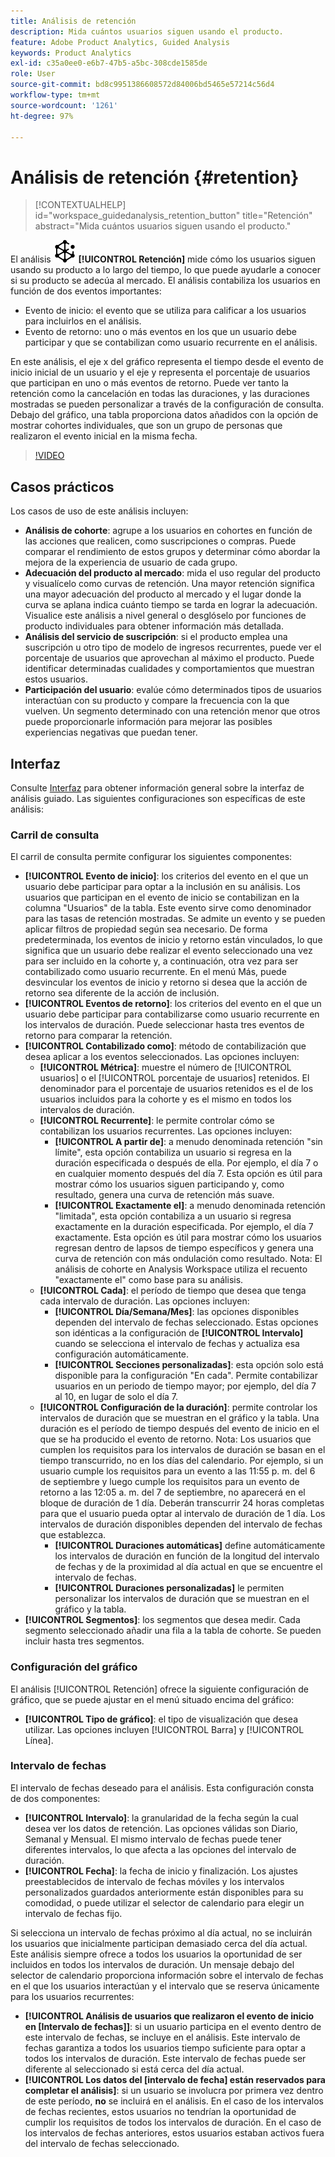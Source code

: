 ```yaml
---
title: Análisis de retención
description: Mida cuántos usuarios siguen usando el producto.
feature: Adobe Product Analytics, Guided Analysis
keywords: Product Analytics
exl-id: c35a0ee0-e6b7-47b5-a5bc-308cde1585de
role: User
source-git-commit: bd8c9951386608572d84006bd5465e57214c56d4
workflow-type: tm+mt
source-wordcount: '1261'
ht-degree: 97%

---
```


# Análisis de retención {#retention}

<!-- markdownlint-disable MD034 -->

>[!CONTEXTUALHELP]
>id="workspace_guidedanalysis_retention_button"
>title="Retención"
>abstract="Mida cuántos usuarios siguen usando el producto."

<!-- markdownlint-enable MD034 -->

El análisis ![Retención](/help/assets/icons/Retention.svg) **[!UICONTROL Retención]** mide cómo los usuarios siguen usando su producto a lo largo del tiempo, lo que puede ayudarle a conocer si su producto se adecúa al mercado. El análisis contabiliza los usuarios en función de dos eventos importantes:

* Evento de inicio: el evento que se utiliza para calificar a los usuarios para incluirlos en el análisis.
* Evento de retorno: uno o más eventos en los que un usuario debe participar y que se contabilizan como usuario recurrente en el análisis.

En este análisis, el eje x del gráfico representa el tiempo desde el evento de inicio inicial de un usuario y el eje y representa el porcentaje de usuarios que participan en uno o más eventos de retorno. Puede ver tanto la retención como la cancelación en todas las duraciones, y las duraciones mostradas se pueden personalizar a través de la configuración de consulta. Debajo del gráfico, una tabla proporciona datos añadidos con la opción de mostrar cohortes individuales, que son un grupo de personas que realizaron el evento inicial en la misma fecha.

>[!VIDEO](https://video.tv.adobe.com/v/3430503/?quality=12&learn=on)


## Casos prácticos

Los casos de uso de este análisis incluyen:

* **Análisis de cohorte**: agrupe a los usuarios en cohortes en función de las acciones que realicen, como suscripciones o compras. Puede comparar el rendimiento de estos grupos y determinar cómo abordar la mejora de la experiencia de usuario de cada grupo.
* **Adecuación del producto al mercado**: mida el uso regular del producto y visualícelo como curvas de retención. Una mayor retención significa una mayor adecuación del producto al mercado y el lugar donde la curva se aplana indica cuánto tiempo se tarda en lograr la adecuación. Visualice este análisis a nivel general o desglóselo por funciones de producto individuales para obtener información más detallada.
* **Análisis del servicio de suscripción**: si el producto emplea una suscripción u otro tipo de modelo de ingresos recurrentes, puede ver el porcentaje de usuarios que aprovechan al máximo el producto. Puede identificar determinadas cualidades y comportamientos que muestran estos usuarios.
* **Participación del usuario**: evalúe cómo determinados tipos de usuarios interactúan con su producto y compare la frecuencia con la que vuelven. Un segmento determinado con una retención menor que otros puede proporcionarle información para mejorar las posibles experiencias negativas que puedan tener.

## Interfaz

Consulte [Interfaz](../overview.md#interface) para obtener información general sobre la interfaz de análisis guiado. Las siguientes configuraciones son específicas de este análisis:

### Carril de consulta

El carril de consulta permite configurar los siguientes componentes:

* **[!UICONTROL Evento de inicio]**: los criterios del evento en el que un usuario debe participar para optar a la inclusión en su análisis. Los usuarios que participan en el evento de inicio se contabilizan en la columna &quot;Usuarios&quot; de la tabla. Este evento sirve como denominador para las tasas de retención mostradas. Se admite un evento y se pueden aplicar filtros de propiedad según sea necesario. De forma predeterminada, los eventos de inicio y retorno están vinculados, lo que significa que un usuario debe realizar el evento seleccionado una vez para ser incluido en la cohorte y, a continuación, otra vez para ser contabilizado como usuario recurrente. En el menú Más, puede desvincular los eventos de inicio y retorno si desea que la acción de retorno sea diferente de la acción de inclusión.
* **[!UICONTROL Eventos de retorno]**: los criterios del evento en el que un usuario debe participar para contabilizarse como usuario recurrente en los intervalos de duración. Puede seleccionar hasta tres eventos de retorno para comparar la retención.
* **[!UICONTROL Contabilizado como]**: método de contabilización que desea aplicar a los eventos seleccionados. Las opciones incluyen: 
   * **[!UICONTROL Métrica]**: muestre el número de [!UICONTROL usuarios] o el [!UICONTROL porcentaje de usuarios] retenidos. El denominador para el porcentaje de usuarios retenidos es el de los usuarios incluidos para la cohorte y es el mismo en todos los intervalos de duración.
   * **[!UICONTROL Recurrente]**: le permite controlar cómo se contabilizan los usuarios recurrentes. Las opciones incluyen: 
      * **[!UICONTROL A partir de]**: a menudo denominada retención &quot;sin límite&quot;, esta opción contabiliza un usuario si regresa en la duración especificada o después de ella. Por ejemplo, el día 7 o en cualquier momento después del día 7. Esta opción es útil para mostrar cómo los usuarios siguen participando y, como resultado, genera una curva de retención más suave.
      * **[!UICONTROL Exactamente el]**: a menudo denominada retención &quot;limitada&quot;, esta opción contabiliza a un usuario si regresa exactamente en la duración especificada. Por ejemplo, el día 7 exactamente. Esta opción es útil para mostrar cómo los usuarios regresan dentro de lapsos de tiempo específicos y genera una curva de retención con más ondulación como resultado. Nota: El análisis de cohorte en Analysis Workspace utiliza el recuento &quot;exactamente el&quot; como base para su análisis.
   * **[!UICONTROL Cada]**: el período de tiempo que desea que tenga cada intervalo de duración. Las opciones incluyen: 
      * **[!UICONTROL Día/Semana/Mes]**: las opciones disponibles dependen del intervalo de fechas seleccionado. Estas opciones son idénticas a la configuración de **[!UICONTROL Intervalo]** cuando se selecciona el intervalo de fechas y actualiza esa configuración automáticamente.
      * **[!UICONTROL Secciones personalizadas]**: esta opción solo está disponible para la configuración &quot;En cada&quot;. Permite contabilizar usuarios en un periodo de tiempo mayor; por ejemplo, del día 7 al 10, en lugar de solo el día 7.
   * **[!UICONTROL Configuración de la duración]**: permite controlar los intervalos de duración que se muestran en el gráfico y la tabla. Una duración es el período de tiempo después del evento de inicio en el que se ha producido el evento de retorno. Nota: Los usuarios que cumplen los requisitos para los intervalos de duración se basan en el tiempo transcurrido, no en los días del calendario. Por ejemplo, si un usuario cumple los requisitos para un evento a las 11:55 p. m. del 6 de septiembre y luego cumple los requisitos para un evento de retorno a las 12:05 a. m. del 7 de septiembre, no aparecerá en el bloque de duración de 1 día. Deberán transcurrir 24 horas completas para que el usuario pueda optar al intervalo de duración de 1 día. Los intervalos de duración disponibles dependen del intervalo de fechas que establezca.
      * **[!UICONTROL Duraciones automáticas]** define automáticamente los intervalos de duración en función de la longitud del intervalo de fechas y de la proximidad al día actual en que se encuentre el intervalo de fechas.
      * **[!UICONTROL Duraciones personalizadas]** le permiten personalizar los intervalos de duración que se muestran en el gráfico y la tabla.
* **[!UICONTROL Segmentos]**: los segmentos que desea medir. Cada segmento seleccionado añadir una fila a la tabla de cohorte. Se pueden incluir hasta tres segmentos.

### Configuración del gráfico

El análisis [!UICONTROL Retención] ofrece la siguiente configuración de gráfico, que se puede ajustar en el menú situado encima del gráfico:

* **[!UICONTROL Tipo de gráfico]**: el tipo de visualización que desea utilizar. Las opciones incluyen [!UICONTROL Barra] y [!UICONTROL Línea].

### Intervalo de fechas

El intervalo de fechas deseado para el análisis. Esta configuración consta de dos componentes:

* **[!UICONTROL Intervalo]**: la granularidad de la fecha según la cual desea ver los datos de retención. Las opciones válidas son Diario, Semanal y Mensual. El mismo intervalo de fechas puede tener diferentes intervalos, lo que afecta a las opciones del intervalo de duración.
* **[!UICONTROL Fecha]**: la fecha de inicio y finalización. Los ajustes preestablecidos de intervalo de fechas móviles y los intervalos personalizados guardados anteriormente están disponibles para su comodidad, o puede utilizar el selector de calendario para elegir un intervalo de fechas fijo.

Si selecciona un intervalo de fechas próximo al día actual, no se incluirán los usuarios que inicialmente participan demasiado cerca del día actual. Este análisis siempre ofrece a todos los usuarios la oportunidad de ser incluidos en todos los intervalos de duración. Un mensaje debajo del selector de calendario proporciona información sobre el intervalo de fechas en el que los usuarios interactúan y el intervalo que se reserva únicamente para los usuarios recurrentes:

* **[!UICONTROL Análisis de usuarios que realizaron el evento de inicio en [Intervalo de fechas]]**: si un usuario participa en el evento dentro de este intervalo de fechas, se incluye en el análisis. Este intervalo de fechas garantiza a todos los usuarios tiempo suficiente para optar a todos los intervalos de duración. Este intervalo de fechas puede ser diferente al seleccionado si está cerca del día actual.
* **[!UICONTROL Los datos del [intervalo de fecha] están reservados para completar el análisis]**: si un usuario se involucra por primera vez dentro de este período, **no** se incluirá en el análisis. En el caso de los intervalos de fechas recientes, estos usuarios no tendrían la oportunidad de cumplir los requisitos de todos los intervalos de duración. En el caso de los intervalos de fechas anteriores, estos usuarios estaban activos fuera del intervalo de fechas seleccionado.

<!--
## Example

See below for an example of the analysis.

![Retention](../assets/retention.png)

-->